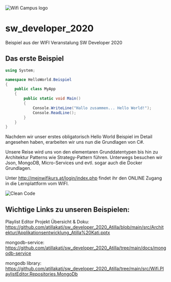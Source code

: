![Wifi Campus logo](https://github.com/atillakati/sw_developer_2020_Atilla/blob/main/docs/wifi_campus.PNG)
# sw_developer_2020
Beispiel aus der WIFI Veranstalung SW Developer 2020

## Das erste Beispiel

```C#
using System;

namespace HelloWorld.Beispiel
{
	public class MyApp
	{
		public static void Main()
		{
			Console.WriteLine("Hallo zusammen... Hello World!");
			Console.ReadLine();
		}
	}	
}
```
Nachdem wir unser erstes obligatorisch Hello World Beispiel im Detail angesehen haben, erarbeiten wir uns nun die Grundlagen von C#.

Unsere Reise wird uns von den elementaren Grunddatentypen bis hin zu Architektur Patterns wie Strategy-Pattern führen. Unterwegs besuchen wir Json, MongoDB, Micro-Services und evtl. sogar auch die Docker Grundlagen.

Unter http://meinwifikurs.at/login/index.php findet ihr den ONLINE Zugang in die Lernplattform vom WIFI.

![Clean Code](https://github.com/atillakati/sw_developer_2020_Atilla/blob/main/docs/CC_Prinzipien.PNG)

## Wichtige Links zu unseren Beispielen:
Playlist Editor Projekt Übersicht & Doku: https://github.com/atillakati/sw_developer_2020_Atilla/blob/main/src/Architektur/Applikationsentwicklung_Atilla%20Kati.pptx

mongodb-service: https://github.com/atillakati/sw_developer_2020_Atilla/tree/main/docs/mongodb-service

mongodb library: https://github.com/atillakati/sw_developer_2020_Atilla/tree/main/src/Wifi.PlaylistEditor.Repositories.MongoDb
